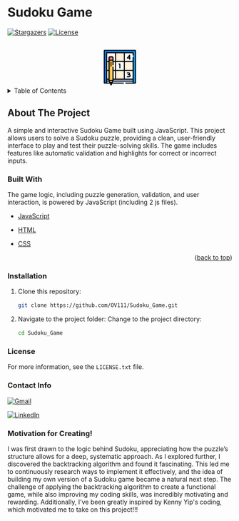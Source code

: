 # Sudoku Game
[![Stargazers](https://img.shields.io/github/stars/OV111/Sudoku_Game?style=social)](https://github.com/OV111/Sudoku_Game/stargazers)
[![License](https://img.shields.io/badge/license-MIT-blue.svg)](https://choosealicense.com/licenses/mit/)

<!-- PROJECT LOGO -->
<br />
<div align="center">
  <a href="https://github.com/OV111/Sudoku_Game">
    <img src="sudoku.png" alt="Logo" width="80" height="80">
  </a>  
</div>

<!-- TABLE OF CONTENTS -->
<details>
  <summary>Table of Contents</summary>
  <ol>
    <li>
      <a href="#about-the-project">About The Project</a>
      <ul>
        <li><a href="#built-with">Built With</a></li>
        <li><a href="#installation">Installation</a></li>
      </ul>
    </li>
    <li><a href="#license">License</a></li>
    <li><a href="#contact">Contact</a></li>
    <li><a href="#motivation">Motivation for Creating!</a></li>
  </ol>
</details>

<!-- About Section -->
## About The Project
A simple and interactive Sudoku Game built using JavaScript. This project allows users to solve a Sudoku puzzle, providing a clean, user-friendly interface to play and test their puzzle-solving skills. The game includes features like automatic validation and highlights for correct or incorrect inputs.

<!-- Tech used! -->
### Built With
 The game logic, including puzzle generation, validation, and user interaction, is powered by JavaScript (including 2 js files).

* [JavaScript](https://img.shields.io/badge/JavaScript-323330?style=for-the-badge&logo=javascript&logoColor=F7DF1E)

* [HTML](https://img.shields.io/badge/HTML5-E34F26?style=for-the-badge&logo=html5&logoColor=white)

* [CSS](https://img.shields.io/badge/CSS3-1572B6?style=for-the-badge&logo=css3&logoColor=white)

<p align="right">(<a href="#readme-top">back to top</a>)</p>

<!-- Installation -->
### Installation

1. Clone this repository:
   ```sh
   git clone https://github.com/OV111/Sudoku_Game.git
   ```
2. Navigate to the project folder: Change to the project directory:
    ```sh
    cd Sudoku_Game
    ```

<!-- LICENSE -->
### License

For more information, see the `LICENSE.txt` file.

### Contact Info

[![Gmail](https://img.shields.io/badge/Gmail-blue?style=for-the-badge&logo=gmail&logoColor=white)](https://mail.google.com/mail/u/0/#inbox)

[![LinkedIn](https://img.shields.io/badge/LinkedIn-blue?style=for-the-badge&logo=linkedin&logoColor=white)](https://www.linkedin.com/in/vahe-ohanyan-352165328/)

### Motivation for Creating!

I was first drawn to the logic behind Sudoku, appreciating how the puzzle’s structure allows for a deep, systematic approach. As I explored further, I discovered the backtracking algorithm and found it fascinating. This led me to continuously research ways to implement it effectively, and the idea of building my own version of a Sudoku game became a natural next step. The challenge of applying the backtracking algorithm to create a functional game, while also improving my coding skills, was incredibly motivating and rewarding. Additionally, I’ve been greatly inspired by Kenny Yip's coding, which motivated me to take on this project!!!